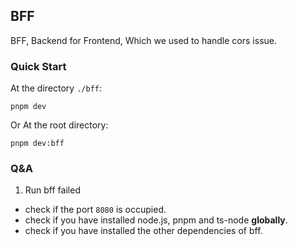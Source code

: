 ## BFF
BFF, Backend for Frontend, Which we used to handle cors issue.

### Quick Start
At the directory `./bff`: 
```shell
pnpm dev
```

Or At the root directory:
```shell
pnpm dev:bff
```

### Q&A

1. Run bff failed

- check if the port `8080` is occupied.
- check if you have installed node.js, pnpm and ts-node **globally**.  
- check if you have installed the other dependencies of bff.
